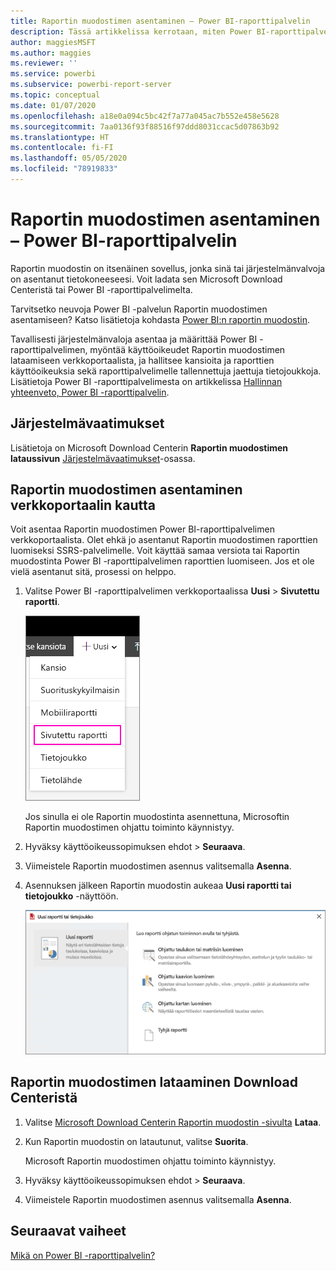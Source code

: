 ```yaml
---
title: Raportin muodostimen asentaminen – Power BI-raporttipalvelin
description: Tässä artikkelissa kerrotaan, miten Power BI-raporttipalvelimen Raportin muodostin ladataan ja asennetaan.
author: maggiesMSFT
ms.author: maggies
ms.reviewer: ''
ms.service: powerbi
ms.subservice: powerbi-report-server
ms.topic: conceptual
ms.date: 01/07/2020
ms.openlocfilehash: a18e0a094c5bc42f7a77a045ac7b552e458e5628
ms.sourcegitcommit: 7aa0136f93f88516f97ddd8031ccac5d07863b92
ms.translationtype: HT
ms.contentlocale: fi-FI
ms.lasthandoff: 05/05/2020
ms.locfileid: "78919833"
---
```

# <a name="install-report-builder---power-bi-report-server"></a>Raportin muodostimen asentaminen – Power BI-raporttipalvelin

Raportin muodostin on itsenäinen sovellus, jonka sinä tai järjestelmänvalvoja on asentanut tietokoneeseesi. Voit ladata sen Microsoft Download Centeristä tai Power BI -raporttipalvelimelta.  

Tarvitsetko neuvoja Power BI -palvelun Raportin muodostimen asentamiseen? Katso lisätietoja kohdasta [Power BI:n raportin muodostin](../paginated-reports/report-builder-power-bi.md).
  
Tavallisesti järjestelmänvaloja asentaa ja määrittää Power BI -raporttipalvelimen, myöntää käyttöoikeudet Raportin muodostimen lataamiseen verkkoportaalista, ja hallitsee kansioita ja raporttien käyttöoikeuksia sekä raporttipalvelimelle tallennettuja jaettuja tietojoukkoja. Lisätietoja Power BI -raporttipalvelimesta on artikkelissa [Hallinnan yhteenveto, Power BI -raporttipalvelin](admin-handbook-overview.md).  
  
## <a name="system-requirements"></a>Järjestelmävaatimukset
  
 Lisätietoja on Microsoft Download Centerin **Raportin muodostimen lataussivun** [Järjestelmävaatimukset](https://go.microsoft.com/fwlink/?LinkID=734968)-osassa.
 
## <a name="install-report-builder-from-a-web-portal"></a>Raportin muodostimen asentaminen verkkoportaalin kautta
  
Voit asentaa Raportin muodostimen Power BI-raporttipalvelimen verkkoportaalista. Olet ehkä jo asentanut Raportin muodostimen raporttien luomiseksi SSRS-palvelimelle. Voit käyttää samaa versiota tai Raportin muodostinta Power BI -raporttipalvelimen raporttien luomiseen. Jos et ole vielä asentanut sitä, prosessi on helppo.

1. Valitse Power BI -raporttipalvelimen verkkoportaalissa **Uusi** > **Sivutettu raportti**.
   
    ![Uusi sivutettu raportti -valikko](media/quickstart-create-paginated-report/reportserver-new-paginated-report-menu.png)
   
    Jos sinulla ei ole Raportin muodostinta asennettuna, Microsoftin Raportin muodostimen ohjattu toiminto käynnistyy.  
  
3.  Hyväksy käyttöoikeussopimuksen ehdot > **Seuraava**.  
 
5.  Viimeistele Raportin muodostimen asennus valitsemalla **Asenna**.  

2. Asennuksen jälkeen Raportin muodostin aukeaa **Uusi raportti tai tietojoukko** -näyttöön.
   
    ![Uusi raportti tai tietojoukko -näyttö](media/quickstart-create-paginated-report/reportserver-paginated-new-report-screen.png)
 

##  <a name="install-report-builder-from-the-download-center"></a><a name="download"></a>Raportin muodostimen lataaminen Download Centeristä  
  
1.  Valitse [Microsoft Download Centerin Raportin muodostin -sivulta](https://go.microsoft.com/fwlink/?LinkID=734968) **Lataa**.  
  
2.  Kun Raportin muodostin on latautunut, valitse **Suorita**.  
  
     Microsoft Raportin muodostimen ohjattu toiminto käynnistyy.  
  
3.  Hyväksy käyttöoikeussopimuksen ehdot > **Seuraava**.  
 
5.  Viimeistele Raportin muodostimen asennus valitsemalla **Asenna**.  
 

## <a name="next-steps"></a>Seuraavat vaiheet

[Mikä on Power BI -raporttipalvelin?](get-started.md)
